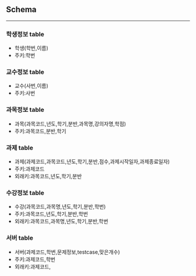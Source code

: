 ## Schema 
-----------
### 학생정보 table
 - 학생(학번,이름)
 - 주키:학번

### 교수정보 table
 - 교수(사번,이름)
 - 주키:사번

### 과목정보 table
 - 과목(과목코드,년도,학기,분반,과목명,강의자명,학점)
 - 주키:과목코드,분반,학기

### 과제 table
 - 과제(과제코드,과목코드,년도,학기,분반,점수,과제시작일자,과제종료일자)
 - 주키:과제코드
 - 외래키:과목코드,년도,학기,분반

### 수강정보 table
 - 수강(과목코드,과목명,년도,학기,분반,학번)
 - 주키:과목코드,년도,학기,분반,학번
 - 외래키:과목코드,과목명,년도,학기,분반,학번
 
### 서버 table
 - 서버(과제코드,학번,문제정보,testcase,맞은개수)
 - 주키:과제코드,학번
 - 외래키:과제코드,


